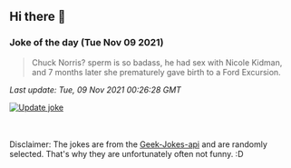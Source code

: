 ## Hi there 👋

### Joke of the day (Tue Nov 09 2021)
<!-- joke -->
>Chuck Norris? sperm is so badass, he had sex with Nicole Kidman, and 7 months later she prematurely gave birth to a Ford Excursion.
<!-- /joke -->

*Last update: Tue, 09 Nov 2021 00:26:28 GMT*

[![Update joke](https://github.com/nclskfm/nclskfm/actions/workflows/joke.yml/badge.svg)](https://github.com/nclskfm/nclskfm/actions/workflows/joke.yml)

<br><br>
Disclaimer: The jokes are from the [Geek-Jokes-api](https://github.com/sameerkumar18/geek-joke-api) and are randomly selected. That's why they are unfortunately often not funny. :D
